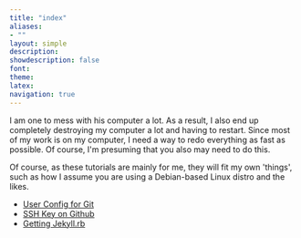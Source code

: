 ```yaml
---
title: "index"
aliases:
- ""
layout: simple
description: 
showdescription: false
font: 
theme: 
latex: 
navigation: true
---
```


I am one to mess with his computer a lot. As a result, I also end up completely destroying my computer a lot and having to restart. Since most of my work is on my computer, I need a way to redo everything as fast as possible. Of course, I'm presuming that you also may need to do this.

Of course, as these tutorials are mainly for me, they will fit my own 'things', such as how I assume you are using a Debian-based Linux distro and the likes.

- [User Config for Git](usergit.md)
- [SSH Key on Github](sshgit.md)
- [Getting Jekyll.rb](jekyll.md)